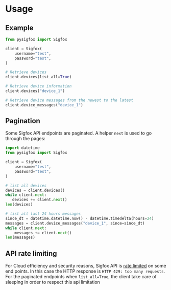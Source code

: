 # Usage

## Example
```python
from pysigfox import Sigfox

client = Sigfox(
    username="test",
    password="test",
)

# Retrieve devices
client.devices(list_all=True)

# Retrieve device information
client.devices("device_1")

# Retrieve device messages from the newest to the latest
client.device_messages("device_1")
```

## Pagination

Some Sigfox API endpoints are paginated. A helper `next` is used to go through the pages:
```python
import datetime
from pysigfox import Sigfox

client = Sigfox(
    username="test",
    password="test",
)

# list all devices
devices = client.devices()
while client.next:
   devices += client.next()
len(devices)

# list all last 24 hours messages
since_dt = datetime.datetime.now() - datetime.timedelta(hours=24)
messages = client.device_messages("device_1", since=since_dt)
while client.next:
    messages += client.next()
len(messages)
```

## API rate limiting

For Cloud efficiency and security reasons, Sigfox API is [rate limited](https://support.sigfox.com/docs/api-rate-limiting) on some end points. 
In this case the HTTP response is `HTTP 429: too many requests`.
For the paginated endpoints when `list_all=True`, the client take care of sleeping in order to respect this api limitation 
